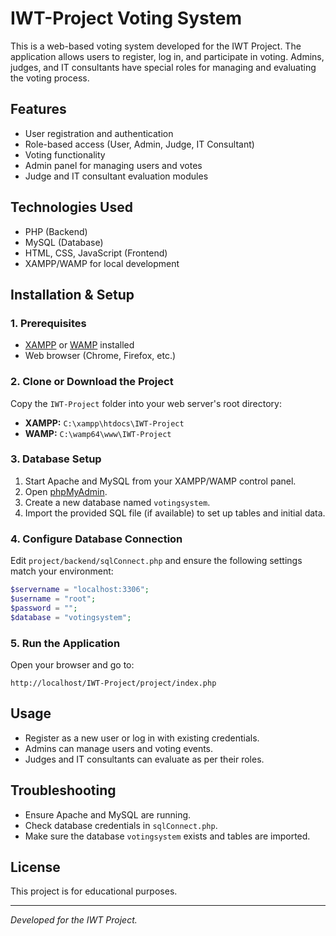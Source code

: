 # IWT-Project Voting System

This is a web-based voting system developed for the IWT Project. The application allows users to register, log in, and participate in voting. Admins, judges, and IT consultants have special roles for managing and evaluating the voting process.

## Features

- User registration and authentication
- Role-based access (User, Admin, Judge, IT Consultant)
- Voting functionality
- Admin panel for managing users and votes
- Judge and IT consultant evaluation modules

## Technologies Used

- PHP (Backend)
- MySQL (Database)
- HTML, CSS, JavaScript (Frontend)
- XAMPP/WAMP for local development

## Installation & Setup

### 1. Prerequisites

- [XAMPP](https://www.apachefriends.org/) or [WAMP](https://www.wampserver.com/) installed
- Web browser (Chrome, Firefox, etc.)

### 2. Clone or Download the Project

Copy the `IWT-Project` folder into your web server's root directory:

- **XAMPP:** `C:\xampp\htdocs\IWT-Project`
- **WAMP:** `C:\wamp64\www\IWT-Project`

### 3. Database Setup

1. Start Apache and MySQL from your XAMPP/WAMP control panel.
2. Open [phpMyAdmin](http://localhost/phpmyadmin).
3. Create a new database named `votingsystem`.
4. Import the provided SQL file (if available) to set up tables and initial data.

### 4. Configure Database Connection

Edit `project/backend/sqlConnect.php` and ensure the following settings match your environment:

```php
$servername = "localhost:3306";
$username = "root";
$password = "";
$database = "votingsystem";
```

### 5. Run the Application

Open your browser and go to:

```
http://localhost/IWT-Project/project/index.php
```

## Usage

- Register as a new user or log in with existing credentials.
- Admins can manage users and voting events.
- Judges and IT consultants can evaluate as per their roles.


## Troubleshooting

- Ensure Apache and MySQL are running.
- Check database credentials in `sqlConnect.php`.
- Make sure the database `votingsystem` exists and tables are imported.

## License

This project is for educational purposes.

---

*Developed for the IWT Project.*
